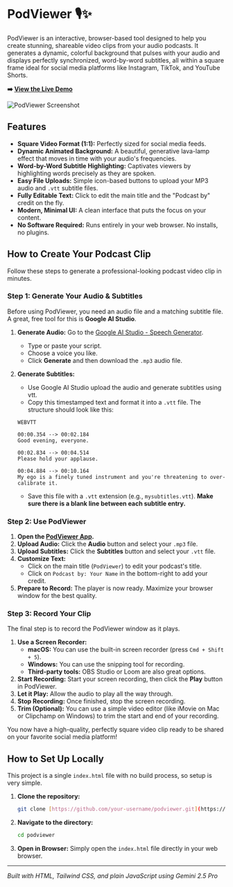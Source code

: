 # PodViewer 🎙️✨

PodViewer is an interactive, browser-based tool designed to help you create stunning, shareable video clips from your audio podcasts. It generates a dynamic, colorful background that pulses with your audio and displays perfectly synchronized, word-by-word subtitles, all within a square frame ideal for social media platforms like Instagram, TikTok, and YouTube Shorts.

**➡️ [View the Live Demo](https://nhaouari.github.io/podviewer/)**

![PodViewer Screenshot](https://i.imgur.com/CAnhCAj.png)


## Features

-   **Square Video Format (1:1):** Perfectly sized for social media feeds.
-   **Dynamic Animated Background:** A beautiful, generative lava-lamp effect that moves in time with your audio's frequencies.
-   **Word-by-Word Subtitle Highlighting:** Captivates viewers by highlighting words precisely as they are spoken.
-   **Easy File Uploads:** Simple icon-based buttons to upload your MP3 audio and `.vtt` subtitle files.
-   **Fully Editable Text:** Click to edit the main title and the "Podcast by" credit on the fly.
-   **Modern, Minimal UI:** A clean interface that puts the focus on your content.
-   **No Software Required:** Runs entirely in your web browser. No installs, no plugins.

## How to Create Your Podcast Clip

Follow these steps to generate a professional-looking podcast video clip in minutes.

### Step 1: Generate Your Audio & Subtitles

Before using PodViewer, you need an audio file and a matching subtitle file. A great, free tool for this is **Google AI Studio**.

1.  **Generate Audio:** Go to the [Google AI Studio - Speech Generator](https://aistudio.google.com/generate-speech).
    * Type or paste your script.
    * Choose a voice you like.
    * Click **Generate** and then download the `.mp3` audio file.
2.  **Generate Subtitles:**
    * Use Google AI Studio upload the audio and generate subtitles using vtt.
    * Copy this timestamped text and format it into a `.vtt` file. The structure should look like this:

    ```vtt
    WEBVTT

    00:00.354 --> 00:02.184
    Good evening, everyone.

    00:02.834 --> 00:04.514
    Please hold your applause.

    00:04.884 --> 00:10.164
    My ego is a finely tuned instrument and you're threatening to over-calibrate it.
    ```
    * Save this file with a `.vtt` extension (e.g., `mysubtitles.vtt`). **Make sure there is a blank line between each subtitle entry.**

### Step 2: Use PodViewer

1.  **Open the [PodViewer App](https://nhaouari.github.io/podviewer/).**
2.  **Upload Audio:** Click the **Audio** button and select your `.mp3` file.
3.  **Upload Subtitles:** Click the **Subtitles** button and select your `.vtt` file.
4.  **Customize Text:**
    * Click on the main title (`PodViewer`) to edit your podcast's title.
    * Click on `Podcast by: Your Name` in the bottom-right to add your credit.
5.  **Prepare to Record:** The player is now ready. Maximize your browser window for the best quality.

### Step 3: Record Your Clip

The final step is to record the PodViewer window as it plays.

1.  **Use a Screen Recorder:**
    * **macOS:** You can use the built-in screen recorder (press `Cmd + Shift + 5`).
    * **Windows:** You can use the snipping tool for recording.
    * **Third-party tools:** OBS Studio or Loom are also great options.
2.  **Start Recording:** Start your screen recording, then click the **Play** button in PodViewer.
3.  **Let it Play:** Allow the audio to play all the way through.
4.  **Stop Recording:** Once finished, stop the screen recording.
5.  **Trim (Optional):** You can use a simple video editor (like iMovie on Mac or Clipchamp on Windows) to trim the start and end of your recording.

You now have a high-quality, perfectly square video clip ready to be shared on your favorite social media platform!

## How to Set Up Locally

This project is a single `index.html` file with no build process, so setup is very simple.

1.  **Clone the repository:**
    ```sh
    git clone [https://github.com/your-username/podviewer.git](https://github.com/your-username/podviewer.git)
    ```
2.  **Navigate to the directory:**
    ```sh
    cd podviewer
    ```
3.  **Open in Browser:** Simply open the `index.html` file directly in your web browser.

---

*Built with HTML, Tailwind CSS, and plain JavaScript using Gemini 2.5 Pro*
